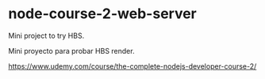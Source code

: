 # node-course-2-web-server
Mini project to try HBS.

Mini proyecto para probar HBS render.

https://www.udemy.com/course/the-complete-nodejs-developer-course-2/
